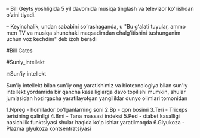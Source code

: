 
– Bill Geyts yoshligida 5 yil davomida musiqa tinglash va televizor ko'rishdan oʻzini tiyadi. 

– Keyinchalik, undan sababini soʻrashaganda, u "Bu gʻalati tuyular, ammo men TV va musiqa shunchaki maqsadimdan chalg'itishini tushunganim uchun voz kechdim" deb izoh beradi


#Bill Gates

#Suniy_intellekt

🔥Sun'iy intellekt

Sun'iy intellekt bilan sun'iy ong yaratishimiz va biotexnologiya bilan sun'iy intellekt yordamida bir qancha kasalliglarga davo topilishi mumkin, shular jumlasidan hozirgacha yaratilayotgan yangiliklar dunyo olimlari tomonidan 

1.Npreg - homilador bo'lganlarning soni
2.Bp - qon bosimi
3.Teri - Triceps terisining qalinligi
4.Bmi - Tana massasi indeksi
5.Ped - diabet kasalligi naslchilik funktsiyasi shular haqida ko'p ishlar yaratilmoqda
6.Glyukoza - Plazma glyukoza kontsentratsiyasi
